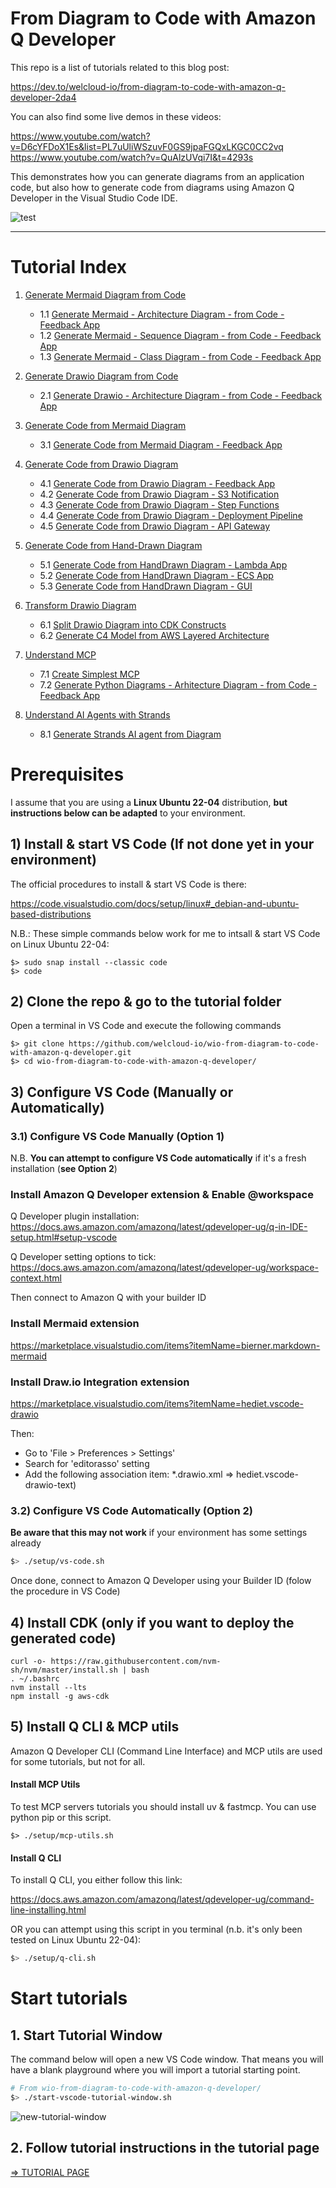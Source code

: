 # **From Diagram to Code with Amazon Q Developer**

This repo is a list of tutorials related to this blog post:

https://dev.to/welcloud-io/from-diagram-to-code-with-amazon-q-developer-2da4

You can also find some live demos in these videos:

https://www.youtube.com/watch?v=D6cYFDoX1Es&list=PL7uUliWSzuvF0GS9jpaFGQxLKGC0CC2vq
https://www.youtube.com/watch?v=QuAlzUVqi7I&t=4293s

This demonstrates how you can generate diagrams from an application code, but also how to generate code from diagrams using Amazon Q Developer in the Visual Studio Code IDE.

![test](./tutorials/tutorial-screenshots/vscode-bigpicture.png)

---

# Tutorial Index

1. [Generate Mermaid Diagram from Code](tutorials/TUTORIALS.md#1-generate-mermaid-diagram-from-code)

    - 1.1 [Generate Mermaid - Architecture Diagram - from Code - Feedback App](tutorials/TUTORIALS.md#11-generate-mermaid---architecture-diagram---from-code---feedback-app)
    - 1.2 [Generate Mermaid - Sequence Diagram - from Code - Feedback App](tutorials/TUTORIALS.md#12-generate-mermaid---sequence-diagram---from-code---feedback-app)
    - 1.3 [Generate Mermaid - Class Diagram - from Code - Feedback App](tutorials/TUTORIALS.md#13-generate-mermaid---class-diagram---from-code---feedback-app)

2. [Generate Drawio Diagram from Code](tutorials/TUTORIALS.md#2-generate-drawio-diagram-from-code)

    - 2.1 [Generate Drawio - Architecture Diagram - from Code - Feedback App](tutorials/TUTORIALS.md#21-generate-drawio---architecture-diagram---from-code---feedback-app)

3. [Generate Code from Mermaid Diagram](tutorials/TUTORIALS.md#3-generate-code-from-mermaid-diagram)

    - 3.1 [Generate Code from Mermaid Diagram - Feedback App](tutorials/TUTORIALS.md#31-generate-code-from-mermaid-diagram---feedback-app)

4. [Generate Code from Drawio Diagram](tutorials/TUTORIALS.md#4-generate-code-from-drawio-diagram)

    - 4.1 [Generate Code from Drawio Diagram - Feedback App](tutorials/TUTORIALS.md#41-generate-code-from-drawio-diagram---feedback-app)
    - 4.2 [Generate Code from Drawio Diagram - S3 Notification](tutorials/TUTORIALS.md#42-generate-code-from-drawio-diagram---s3-notification)
    - 4.3 [Generate Code from Drawio Diagram - Step Functions](tutorials/TUTORIALS.md#43-generate-code-from-drawio-diagram---step-functions)
    - 4.4 [Generate Code from Drawio Diagram - Deployment Pipeline](tutorials/TUTORIALS.md#44-generate-code-from-drawio-diagram---deployment-pipeline)
    - 4.5 [Generate Code from Drawio Diagram - API Gateway](tutorials/TUTORIALS.md#45-generate-code-from-drawio-diagram---api-gateway)

5. [Generate Code from Hand-Drawn Diagram](tutorials/TUTORIALS.md#5-generate-code-from-hand-drawn-diagram)

    - 5.1 [Generate Code from HandDrawn Diagram - Lambda App](tutorials/TUTORIALS.md#51-generate-code-from-handdrawn-diagram---lambda-app)
    - 5.2 [Generate Code from HandDrawn Diagram - ECS App](tutorials/TUTORIALS.md#52-generate-code-from-handdrawn-diagram---ecs-app)
    - 5.3 [Generate Code from HandDrawn Diagram - GUI](tutorials/TUTORIALS.md#53-generate-code-from-handdrawn-diagram---gui)

6. [Transform Drawio Diagram](tutorials/TUTORIALS.md#6-transform-drawio-diagram)

    - 6.1 [Split Drawio Diagram into CDK Constructs](tutorials/TUTORIALS.md#61-split-drawio-diagram-into-cdk-constructs)
    - 6.2 [Generate C4 Model from AWS Layered Architecture](tutorials/TUTORIALS.md#62-generate-c4-model-from-aws-layered-architecture)

7. [Understand MCP](tutorials/TUTORIALS.md#7-understand-mcp)

    - 7.1 [Create Simplest MCP](tutorials/TUTORIALS.md#71-create-simplest-mcp)
    - 7.2 [Generate Python Diagrams - Arhitecture Diagram - from Code - Feedback App](tutorials/TUTORIALS.md#72-generate-python-diagrams---arhitecture-diagram---from-code---feedback-app)

8. [Understand AI Agents with Strands](tutorials/TUTORIALS.md#8-understand-ai-agents-with-strands)

    - 8.1 [Generate Strands AI agent from Diagram](tutorials/TUTORIALS.md#81-generate-strands-ai-agent-from-diagram)


# Prerequisites

I assume that you are using a **Linux Ubuntu 22-04** distribution, **but instructions below can be adapted** to your environment.

## 1) Install & start VS Code (If not done yet in your environment)

The official procedures to install & start VS Code is there:

https://code.visualstudio.com/docs/setup/linux#_debian-and-ubuntu-based-distributions

N.B.: These simple commands below work for me to intsall & start VS Code on Linux Ubuntu 22-04:

```
$> sudo snap install --classic code
$> code
```

## 2) Clone the repo & go to the tutorial folder

Open a terminal in VS Code and execute the following commands

```
$> git clone https://github.com/welcloud-io/wio-from-diagram-to-code-with-amazon-q-developer.git
$> cd wio-from-diagram-to-code-with-amazon-q-developer/
```

## 3) Configure VS Code (Manually or Automatically)

### 3.1) Configure VS Code Manually (Option 1)

N.B.
**You can attempt to configure VS Code automatically**
if it's a fresh installation (**see Option 2**)

### Install Amazon Q Developer extension & Enable @workspace

Q Developer plugin installation:
https://docs.aws.amazon.com/amazonq/latest/qdeveloper-ug/q-in-IDE-setup.html#setup-vscode

Q Developer setting options to tick: https://docs.aws.amazon.com/amazonq/latest/qdeveloper-ug/workspace-context.html

Then connect to Amazon Q with your builder ID

### Install Mermaid extension

https://marketplace.visualstudio.com/items?itemName=bierner.markdown-mermaid

### Install Draw.io Integration extension

https://marketplace.visualstudio.com/items?itemName=hediet.vscode-drawio

Then:
- Go to 'File > Preferences > Settings' 
- Search for 'editorasso' setting 
- Add the following association item: *.drawio.xml => hediet.vscode-drawio-text)

### 3.2) Configure VS Code Automatically (Option 2)

**Be aware that this may not work** if your environment has some settings already

```bash
$> ./setup/vs-code.sh
```

Once done, connect to Amazon Q Developer using your Builder ID (folow the procedure in VS Code)

## 4) Install CDK (only if you want to deploy the generated code)

```
curl -o- https://raw.githubusercontent.com/nvm-sh/nvm/master/install.sh | bash
. ~/.bashrc 
nvm install --lts
npm install -g aws-cdk
```

## 5) Install Q CLI & MCP utils

Amazon Q Developer CLI (Command Line Interface) and MCP utils are used for some tutorials, but not for all.

#### Install MCP Utils
To test MCP servers tutorials you should install uv & fastmcp.
You can use python pip or this script.

```
$> ./setup/mcp-utils.sh
```

#### Install Q CLI

To install Q CLI, you either follow this link:

https://docs.aws.amazon.com/amazonq/latest/qdeveloper-ug/command-line-installing.html

OR you can attempt using this script in you terminal (n.b. it's only been tested on Linux Ubuntu 22-04):

```bash
$> ./setup/q-cli.sh
```

# Start tutorials

## 1. Start Tutorial Window

The command below will open a new VS Code window. 
That means you will have a blank playground where you will import a tutorial starting point.

```bash
# From wio-from-diagram-to-code-with-amazon-q-developer/
$> ./start-vscode-tutorial-window.sh
```

![new-tutorial-window](./tutorials/tutorial-screenshots/create-new-tutorial-window.png)

## 2. Follow tutorial instructions in the tutorial page

[ => TUTORIAL PAGE](./tutorials/TUTORIALS.md)